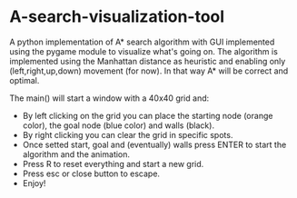 # A-search-visualization-tool
A python implementation of A* search algorithm with GUI implemented using the pygame module to visualize what's going on. The algorithm is implemented using the Manhattan distance as heuristic and enabling only (left,right,up,down) movement (for now). In that way A* will be correct and optimal.

The main() will start a window with a 40x40 grid and:  
- By left clicking on the grid you can place the starting node (orange color), the goal node (blue color) and walls (black). 
- By right clicking you can clear the grid in specific spots.
- Once setted start, goal and (eventually) walls press ENTER to start the algorithm and the animation.
- Press R to reset everything and start a new grid.
- Press esc or close button to escape.
- Enjoy!
